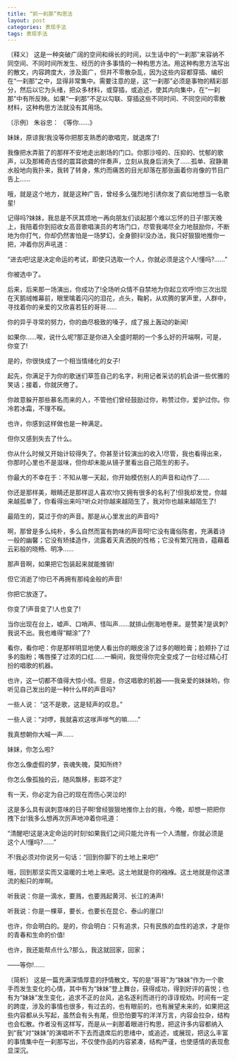 ```yaml
---
title: “抓一刹那”构思法
layout: post
categories: 表现手法
tags: 表现手法
---
```


〔释义〕 这是一种突破广阔的空间和绵长的时间，以生话中的“一刹那”来容纳不同空间、不同时间所发生、经历的许多事情的一种构思方法。用这种构思方法写出的散文，内容跨度大，涉及面广，但并不零散杂乱，因为这些内容都穿插、编织在“一刹那”之中，显得非常集中。需要注意的是，这“一刹那”必须是事物的精彩部分，然后以它为头绪，把众多材料，或穿插，或追述，使其内向集中，在“一刹那”中有所反映。如果“一刹那”不足以勾联、穿插这些不同时间、不同空间的零散材料，这种构思方法就没有其用场。

〔示例〕 朱谷忠： 《等你……》

妹妹，原谅我!我没等你把那支熟悉的歌唱完，就退席了!

我像把水弄脏了的那样不安地走出剧场的门口。你那沙哑的、压抑的、忧郁的歌声，以及那稀奇古怪的震耳欲聋的伴奏声，立刻从我身后消失了……孤单、寂静潮水般地向我扑来，我转了转身，焦灼而痛苦的目光却落在那张画着你肖像的节目广告上……

哦，就是这个地方，就是这种广告，曾经多么强烈地引诱你发了疯似地想当一名歌星!

记得吗?妹妹，我总是不厌其烦地一再向朋友们谈起那个难以忘怀的日子!那天晚上，我陪着你到招收女高音歌唱演员的考场门口，尽管我竭尽全力地鼓励你，不断地为你打气，你却仍然害怕是一场梦幻，全身颤抖!没办法，我只好狠狠地推你一把，冲着你厉声吼道：

“进去吧!这是决定命运的考试，即使只选取一个人，你就必须是这个人!懂吗?……”



你被选中了。

后来，后来那一场演出，你成功了!全场听众情不自禁地为你起立欢呼!你三次出现在天鹅绒帷幕前，眼里噙着闪闪的泪花，点头，鞠躬，从欢腾的掌声里，人群中，寻找着你的亲爱的又欣喜若狂的哥哥……



你的异乎寻常的努力，你的曲尽极致的嗓子，成了报上轰动的新闻!



如果你……唉，说什么呢?那正是你进入全盛时期的一个多么好的开端啊，可是，你变了!

是的，你很快成了一个相当情绪化的女子!

起先，你满足于为你的歌迷们草签自己的名字，利用记者采访的机会讲一些优雅的笑话；接着，你就厌倦了。

你故意躲开那些慕名而来的人，不管他们曾经鼓励过你，称赞过你，爱护过你。你冷若冰霜，不理不睬。

也许，你感到这样做也是一种满足。

但你又感到失去了什么。



你从什么时候又开始计较得失了。你甚至计较演出的收入!尽管，我也看得出来，你那时心里也不是滋味，但你却未能从镜子里看出自己陌生的影子。

你最大的不幸在于：不知从哪一天起，你开始模仿别人的声音和动作了……



你还是那样美，眼睛还是那样逗人喜欢!你又拥有很多的名利了!但我却发觉，你越来越孤单了，你看得出来吗?听众对你越来越陌生了，我对你也越来越陌生了!

最陌生的，莫过于你的声音。那是从心里发出的声音吗?

啊，那曾是多么纯朴，多么自然而富有韵味的声音呵!它没有庸俗陈套，充满着诗一般的幽馨；它没有矫揉造作，流露着天真洒脱的性格；它没有繁冗拖沓，蕴藉着云彩般的晓畅、明净……

那声音啊，如果把它包装起来就能推销!

但它消逝了!你已不再拥有那纯金般的声音!

你把它放逐了。



你变了!声音变了!人也变了!

当你出现在台上，嘘声、口哨声、怪叫声……就排山倒海地卷来。是赞美?是讽刺?我说不出。我也难得“糊涂”了?

看你，看你吧：你是那样明显地使人看出你的眼皮涂了过多的眼睑膏；脸颊扑了过多的脂粉；嘴唇搽了过浓的口红……一瞬间，我觉得你完全变成了一台经过精心打扮的唱歌的机器。

也许，这一切都不值得大惊小怪。但是，你这唱歌的机器——我亲爱的妹妹哟，你听见自己发出的是一种什么样的声音吗?

一些人说： “这不是歌，这是轻声的叹息。”

一些人说：“对啰，我就喜欢这嗲声嗲气的嘛……”

我真想朝你大喊一声……



妹妹，你怎么啦?

你怎么像虚假的梦，丧魂失魄，莫知所终?

你怎么像孤独的云，随风飘移，影踪不定?

有一天，你必定为自己的现在而伤心哭泣的!

这是多么具有讽刺意味的日子啊!曾经狠狠地推你上台的我，今晚，却想一把把你拽下台!我多么想再次厉声地冲着你吼道：

“清醒吧!这是决定命运的时刻!如果我们之间只能允许有一个人清醒，你就必须是这个人!懂吗?……”

不!我必须对你说另一句话：“回到你脚下的土地上来吧!”

哦，回到那坚实而又温暖的土地上来吧。这土地就是你的襁褓。这土地就是你这漂流的船只的岸啊。

听我说：你是一滴水，要溅，也要溅起黄河、长江的涛声!

听我说：你是一棵草，要长，也要长在昆仑、泰山的崖口!

也许，你会明白的。是的，你会明白：只有追求，只有民族的血性的追求，才是你的青春和生命的价值!

也许，我还能帮点什么?那么，我这就回家，回家；

——等你!……

〔简析〕 这是一篇充满深情厚意的抒情散文，写的是“哥哥”为“妹妹”作为一个歌手而发生变化的心情，其中有为“妹妹”登上舞台，获得成功，得到好评的喜悦；也有为“妹妹”发生变化，追求不正的台风，追名逐利而进行的谆谆规劝。时间有一定的跨度，涉及的事情也很多，有过去的，也有眼前的，也有展望未来的，如果把这些内容都从头写起，虽然会有头有尾，但恐怕要写的洋洋万言，内容会拉杂，结构也会松散。作者没有这样写，而是从一刹那着眼进行构思，把这许多内容都纳入到“我”对“妹妹”的演唱听不下去而退席后的思绪中，或追述，或展现，把这么丰富的事情集中在一刹那写出，不仅使作品的内容紧凑，结构严谨，也使感情的表现愈显深沉。 